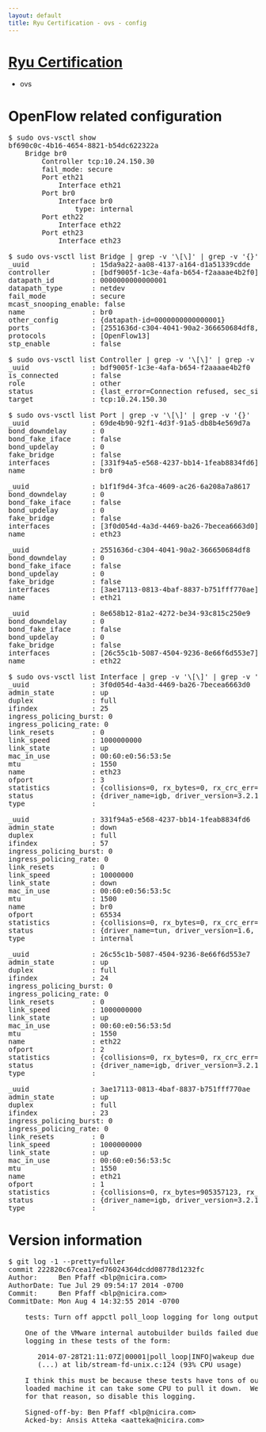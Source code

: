 ```yaml
---
layout: default
title: Ryu Certification - ovs - config
---
```

# [Ryu Certification](http://osrg.github.io/ryu/certification.html)
* ovs 

# OpenFlow related configuration
<pre>
$ sudo ovs-vsctl show
bf690c0c-4b16-4654-8821-b54dc622322a
    Bridge br0
        Controller tcp:10.24.150.30
        fail_mode: secure
        Port eth21
            Interface eth21
        Port br0
            Interface br0
                type: internal
        Port eth22
            Interface eth22
        Port eth23
            Interface eth23

$ sudo ovs-vsctl list Bridge | grep -v '\[\]' | grep -v '{}'
_uuid               : 15da9a22-aa08-4137-a164-d1a51339cdde
controller          : [bdf9005f-1c3e-4afa-b654-f2aaaae4b2f0]
datapath_id         : 0000000000000001
datapath_type       : netdev
fail_mode           : secure
mcast_snooping_enable: false
name                : br0
other_config        : {datapath-id=0000000000000001}
ports               : [2551636d-c304-4041-90a2-366650684df8, 69de4b90-92f1-4d3f-91a5-db8b4e569d7a, 8e658b12-81a2-4272-be34-93c815c250e9, b1f1f9d4-3fca-4609-ac26-6a208a7a8617]
protocols           : [OpenFlow13]
stp_enable          : false

$ sudo ovs-vsctl list Controller | grep -v '\[\]' | grep -v '{}'
_uuid               : bdf9005f-1c3e-4afa-b654-f2aaaae4b2f0
is_connected        : false
role                : other
status              : {last_error=Connection refused, sec_since_connect=681, sec_since_disconnect=4, state=BACKOFF}
target              : tcp:10.24.150.30

$ sudo ovs-vsctl list Port | grep -v '\[\]' | grep -v '{}'
_uuid               : 69de4b90-92f1-4d3f-91a5-db8b4e569d7a
bond_downdelay      : 0
bond_fake_iface     : false
bond_updelay        : 0
fake_bridge         : false
interfaces          : [331f94a5-e568-4237-bb14-1feab8834fd6]
name                : br0

_uuid               : b1f1f9d4-3fca-4609-ac26-6a208a7a8617
bond_downdelay      : 0
bond_fake_iface     : false
bond_updelay        : 0
fake_bridge         : false
interfaces          : [3f0d054d-4a3d-4469-ba26-7becea6663d0]
name                : eth23

_uuid               : 2551636d-c304-4041-90a2-366650684df8
bond_downdelay      : 0
bond_fake_iface     : false
bond_updelay        : 0
fake_bridge         : false
interfaces          : [3ae17113-0813-4baf-8837-b751fff770ae]
name                : eth21

_uuid               : 8e658b12-81a2-4272-be34-93c815c250e9
bond_downdelay      : 0
bond_fake_iface     : false
bond_updelay        : 0
fake_bridge         : false
interfaces          : [26c55c1b-5087-4504-9236-8e66f6d553e7]
name                : eth22

$ sudo ovs-vsctl list Interface | grep -v '\[\]' | grep -v '{}'
_uuid               : 3f0d054d-4a3d-4469-ba26-7becea6663d0
admin_state         : up
duplex              : full
ifindex             : 25
ingress_policing_burst: 0
ingress_policing_rate: 0
link_resets         : 0
link_speed          : 1000000000
link_state          : up
mac_in_use          : 00:60:e0:56:53:5e
mtu                 : 1550
name                : eth23
ofport              : 3
statistics          : {collisions=0, rx_bytes=0, rx_crc_err=0, rx_dropped=0, rx_errors=0, rx_frame_err=0, rx_over_err=0, rx_packets=0, tx_bytes=1704048000, tx_dropped=0, tx_errors=0, tx_packets=1136032}
status              : {driver_name=igb, driver_version=3.2.10-k, firmware_version=2.10-9}
type                : 

_uuid               : 331f94a5-e568-4237-bb14-1feab8834fd6
admin_state         : down
duplex              : full
ifindex             : 57
ingress_policing_burst: 0
ingress_policing_rate: 0
link_resets         : 0
link_speed          : 10000000
link_state          : down
mac_in_use          : 00:60:e0:56:53:5c
mtu                 : 1500
name                : br0
ofport              : 65534
statistics          : {collisions=0, rx_bytes=0, rx_crc_err=0, rx_dropped=0, rx_errors=0, rx_frame_err=0, rx_over_err=0, rx_packets=0, tx_bytes=0, tx_dropped=0, tx_errors=0, tx_packets=0}
status              : {driver_name=tun, driver_version=1.6, firmware_version=N/A}
type                : internal

_uuid               : 26c55c1b-5087-4504-9236-8e66f6d553e7
admin_state         : up
duplex              : full
ifindex             : 24
ingress_policing_burst: 0
ingress_policing_rate: 0
link_resets         : 0
link_speed          : 1000000000
link_state          : up
mac_in_use          : 00:60:e0:56:53:5d
mtu                 : 1550
name                : eth22
ofport              : 2
statistics          : {collisions=0, rx_bytes=0, rx_crc_err=0, rx_dropped=0, rx_errors=0, rx_frame_err=0, rx_over_err=0, rx_packets=0, tx_bytes=820572608, tx_dropped=0, tx_errors=0, tx_packets=49232835}
status              : {driver_name=igb, driver_version=3.2.10-k, firmware_version=2.10-9}
type                : 

_uuid               : 3ae17113-0813-4baf-8837-b751fff770ae
admin_state         : up
duplex              : full
ifindex             : 23
ingress_policing_burst: 0
ingress_policing_rate: 0
link_resets         : 0
link_speed          : 1000000000
link_state          : up
mac_in_use          : 00:60:e0:56:53:5c
mtu                 : 1550
name                : eth21
ofport              : 1
statistics          : {collisions=0, rx_bytes=905357123, rx_crc_err=0, rx_dropped=0, rx_errors=0, rx_frame_err=0, rx_over_err=0, rx_packets=83661762, tx_bytes=0, tx_dropped=0, tx_errors=0, tx_packets=0}
status              : {driver_name=igb, driver_version=3.2.10-k, firmware_version=2.10-9}
type                : 
</pre>

# Version information
<pre>
$ git log -1 --pretty=fuller
commit 222820c67cea17ed76024364dcdd08778d1232fc
Author:     Ben Pfaff &lt;blp@nicira.com&gt;
AuthorDate: Tue Jul 29 09:54:17 2014 -0700
Commit:     Ben Pfaff &lt;blp@nicira.com&gt;
CommitDate: Mon Aug 4 14:32:55 2014 -0700

    tests: Turn off appctl poll_loop logging for long output.
    
    One of the VMware internal autobuilder builds failed due to extraneous
    logging in these tests of the form:
    
       2014-07-28T21:11:07Z|00001|poll_loop|INFO|wakeup due to [POLLIN] on fd 3
       &#40;...&#41; at lib/stream-fd-unix.c:124 &#40;93% CPU usage&#41;
    
    I think this must be because these tests have tons of output and so on a
    loaded machine it can take some CPU to pull it down.  We don't want to fail
    for that reason, so disable this logging.
    
    Signed-off-by: Ben Pfaff &lt;blp@nicira.com&gt;
    Acked-by: Ansis Atteka &lt;aatteka@nicira.com&gt;
</pre>
